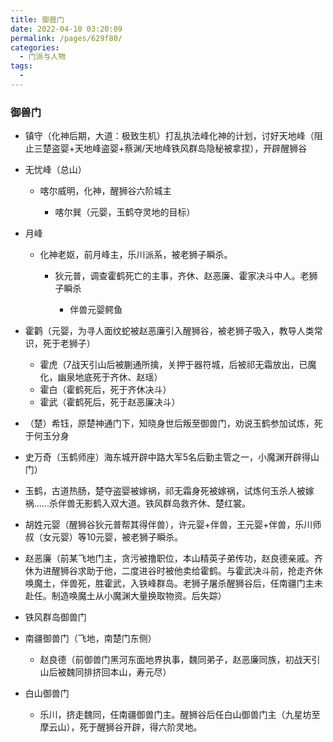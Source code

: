 ```yaml
---
title: 御兽门
date: 2022-04-10 03:20:09
permalink: /pages/629f80/
categories:
  - 门派与人物
tags:
  - 
---
```

### 御兽门

- 镇守（化神后期，大道：极致生机）打乱执法峰化神的计划，讨好天地峰（阻止三楚盗婴+天地峰盗婴+蔡渊/天地峰铁风群岛隐秘被拿捏），开辟醒狮谷
- 无忧峰（总山）

  - 喀尔威明，化神，醒狮谷六阶城主

    - 喀尔巽（元婴，玉鹤夺灵地的目标）

- 月峰

  - 化神老妪，前月峰主，乐川派系，被老狮子瞬杀。

    - 狄元普，调查霍鹤死亡的主事，齐休、赵恶廉、霍家决斗中人。老狮子瞬杀

      - 伴兽元婴鳄鱼

- 霍鹳（元婴，为寻人面纹蛇被赵恶廉引入醒狮谷，被老狮子吸入，教导人类常识，死于老狮子）

  - 霍虎（7战天引山后被蒯通所擒，关押于器符城，后被祁无霜放出，已魔化，幽泉地底死于齐休、赵瑶）
  - 霍白（霍鹤死后，死于齐休决斗）
  - 霍武（霍鹤死后，死于赵恶廉决斗）

- （楚）希钰，原楚神通门下，知晓身世后叛至御兽门，劝说玉鹤参加试炼，死于何玉分身
- 史万奇（玉鹤师座）海东城开辟中路大军5名后勤主管之一，小魔渊开辟得山门）
- 玉鹤，古道热肠，楚夺盗婴被嫁祸，祁无霜身死被嫁祸，试炼何玉杀人被嫁祸……杀伴兽无影鹤入双大道。铁风群岛救齐休、楚红裳。
- 胡姓元婴（醒狮谷狄元普帮其得伴兽），许元婴+伴兽，王元婴+伴兽，乐川师叔（女元婴）等10元婴，被老狮子瞬杀。
- 赵恶廉（前某飞地门主，贪污被撸职位，本山精英子弟传功，赵良德亲戚。齐休为进醒狮谷求助于他，二度进谷时被他卖给霍鹤。与霍武决斗前，抢走齐休唤魔土，伴兽死，胜霍武，入铁峰群岛。老狮子屠杀醒狮谷后，任南疆门主未赴任。制造唤魔土从小魔渊大量换取物资。后失踪）
- 铁风群岛御兽门
- 南疆御兽门（飞地，南楚门东侧）

  - 赵良德（前御兽门黑河东面地界执事，魏同弟子，赵恶廉同族，初战天引山后被魏同排挤回本山，寿元尽）

- 白山御兽门

  - 乐川，挤走魏同，任南疆御兽门主。醒狮谷后任白山御兽门主（九星坊至摩云山），死于醒狮谷开辟，得六阶灵地。
